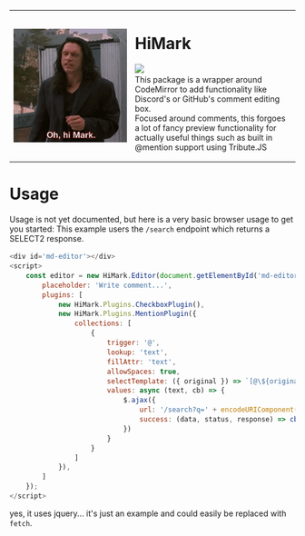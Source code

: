 <table frame="void">
    <tr>
      <td width="200px">
        <img src="https://raw.githubusercontent.com/Lachee/himark/master/resources/logo.gif" align="center" width="100%" />
      </td>
      <td>
        <h1>HiMark</h1>
        <p>
            <a href="https://github.com/Lachee/himark/actions/workflows/build.yml"><img src="https://github.com/Lachee/himark/actions/workflows/build.yml/badge.svg" /></a>
          <br>
          This package is a wrapper around CodeMirror to add functionality like Discord's or GitHub's comment editing box.
          <br>
          Focused around comments, this forgoes a lot of fancy preview functionality for actually useful things such as built in @mention support using Tribute.JS
        </p>
      </td>
    </tr>
</table>

# Usage

Usage is not yet documented, but here is a very basic browser usage to get you started:
This example users the `/search` endpoint which returns a SELECT2 response.
```js
<div id='md-editor'></div>
<script>
    const editor = new HiMark.Editor(document.getElementById('md-editor'),  {
        placeholder: 'Write comment...',
        plugins: [
            new HiMark.Plugins.CheckboxPlugin(),
            new HiMark.Plugins.MentionPlugin({
                collections: [
                    {
                        trigger: '@',
                        lookup: 'text',
                        fillAttr: 'text',
                        allowSpaces: true,
                        selectTemplate: ({ original }) => `[@\${original.text}](#/identity/\${original.id})`,
                        values: async (text, cb) => {
                            $.ajax({
                                url: '/search?q=' + encodeURIComponent(text),
                                success: (data, status, response) => cb(data.results),
                            })
                        }
                    }
                ]
            }),
        ]
    });
</script>
```
yes, it uses jquery... it's just an example and could easily be replaced with `fetch`.